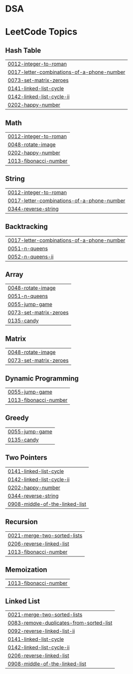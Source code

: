 # DSA
<!---LeetCode Topics Start-->
# LeetCode Topics
## Hash Table
|  |
| ------- |
| [0012-integer-to-roman](https://github.com/zorawarMahal/DSA/tree/master/0012-integer-to-roman) |
| [0017-letter-combinations-of-a-phone-number](https://github.com/zorawarMahal/DSA/tree/master/0017-letter-combinations-of-a-phone-number) |
| [0073-set-matrix-zeroes](https://github.com/zorawarMahal/DSA/tree/master/0073-set-matrix-zeroes) |
| [0141-linked-list-cycle](https://github.com/zorawarMahal/DSA/tree/master/0141-linked-list-cycle) |
| [0142-linked-list-cycle-ii](https://github.com/zorawarMahal/DSA/tree/master/0142-linked-list-cycle-ii) |
| [0202-happy-number](https://github.com/zorawarMahal/DSA/tree/master/0202-happy-number) |
## Math
|  |
| ------- |
| [0012-integer-to-roman](https://github.com/zorawarMahal/DSA/tree/master/0012-integer-to-roman) |
| [0048-rotate-image](https://github.com/zorawarMahal/DSA/tree/master/0048-rotate-image) |
| [0202-happy-number](https://github.com/zorawarMahal/DSA/tree/master/0202-happy-number) |
| [1013-fibonacci-number](https://github.com/zorawarMahal/DSA/tree/master/1013-fibonacci-number) |
## String
|  |
| ------- |
| [0012-integer-to-roman](https://github.com/zorawarMahal/DSA/tree/master/0012-integer-to-roman) |
| [0017-letter-combinations-of-a-phone-number](https://github.com/zorawarMahal/DSA/tree/master/0017-letter-combinations-of-a-phone-number) |
| [0344-reverse-string](https://github.com/zorawarMahal/DSA/tree/master/0344-reverse-string) |
## Backtracking
|  |
| ------- |
| [0017-letter-combinations-of-a-phone-number](https://github.com/zorawarMahal/DSA/tree/master/0017-letter-combinations-of-a-phone-number) |
| [0051-n-queens](https://github.com/zorawarMahal/DSA/tree/master/0051-n-queens) |
| [0052-n-queens-ii](https://github.com/zorawarMahal/DSA/tree/master/0052-n-queens-ii) |
## Array
|  |
| ------- |
| [0048-rotate-image](https://github.com/zorawarMahal/DSA/tree/master/0048-rotate-image) |
| [0051-n-queens](https://github.com/zorawarMahal/DSA/tree/master/0051-n-queens) |
| [0055-jump-game](https://github.com/zorawarMahal/DSA/tree/master/0055-jump-game) |
| [0073-set-matrix-zeroes](https://github.com/zorawarMahal/DSA/tree/master/0073-set-matrix-zeroes) |
| [0135-candy](https://github.com/zorawarMahal/DSA/tree/master/0135-candy) |
## Matrix
|  |
| ------- |
| [0048-rotate-image](https://github.com/zorawarMahal/DSA/tree/master/0048-rotate-image) |
| [0073-set-matrix-zeroes](https://github.com/zorawarMahal/DSA/tree/master/0073-set-matrix-zeroes) |
## Dynamic Programming
|  |
| ------- |
| [0055-jump-game](https://github.com/zorawarMahal/DSA/tree/master/0055-jump-game) |
| [1013-fibonacci-number](https://github.com/zorawarMahal/DSA/tree/master/1013-fibonacci-number) |
## Greedy
|  |
| ------- |
| [0055-jump-game](https://github.com/zorawarMahal/DSA/tree/master/0055-jump-game) |
| [0135-candy](https://github.com/zorawarMahal/DSA/tree/master/0135-candy) |
## Two Pointers
|  |
| ------- |
| [0141-linked-list-cycle](https://github.com/zorawarMahal/DSA/tree/master/0141-linked-list-cycle) |
| [0142-linked-list-cycle-ii](https://github.com/zorawarMahal/DSA/tree/master/0142-linked-list-cycle-ii) |
| [0202-happy-number](https://github.com/zorawarMahal/DSA/tree/master/0202-happy-number) |
| [0344-reverse-string](https://github.com/zorawarMahal/DSA/tree/master/0344-reverse-string) |
| [0908-middle-of-the-linked-list](https://github.com/zorawarMahal/DSA/tree/master/0908-middle-of-the-linked-list) |
## Recursion
|  |
| ------- |
| [0021-merge-two-sorted-lists](https://github.com/zorawarMahal/DSA/tree/master/0021-merge-two-sorted-lists) |
| [0206-reverse-linked-list](https://github.com/zorawarMahal/DSA/tree/master/0206-reverse-linked-list) |
| [1013-fibonacci-number](https://github.com/zorawarMahal/DSA/tree/master/1013-fibonacci-number) |
## Memoization
|  |
| ------- |
| [1013-fibonacci-number](https://github.com/zorawarMahal/DSA/tree/master/1013-fibonacci-number) |
## Linked List
|  |
| ------- |
| [0021-merge-two-sorted-lists](https://github.com/zorawarMahal/DSA/tree/master/0021-merge-two-sorted-lists) |
| [0083-remove-duplicates-from-sorted-list](https://github.com/zorawarMahal/DSA/tree/master/0083-remove-duplicates-from-sorted-list) |
| [0092-reverse-linked-list-ii](https://github.com/zorawarMahal/DSA/tree/master/0092-reverse-linked-list-ii) |
| [0141-linked-list-cycle](https://github.com/zorawarMahal/DSA/tree/master/0141-linked-list-cycle) |
| [0142-linked-list-cycle-ii](https://github.com/zorawarMahal/DSA/tree/master/0142-linked-list-cycle-ii) |
| [0206-reverse-linked-list](https://github.com/zorawarMahal/DSA/tree/master/0206-reverse-linked-list) |
| [0908-middle-of-the-linked-list](https://github.com/zorawarMahal/DSA/tree/master/0908-middle-of-the-linked-list) |
<!---LeetCode Topics End-->